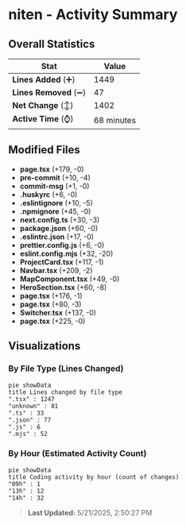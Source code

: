 # niten - Activity Summary 

## Overall Statistics

| Stat                   | Value                                                             |
| ---------------------- | ----------------------------------------------------------------- |
| **Lines Added** (➕)   | 1449                                          |
| **Lines Removed** (➖) | 47                                        |
| **Net Change** (↕)    | 1402                |
| **Active Time** (⌚)   | 68 minutes |


## Modified Files
- **page.tsx** (+179, -0)
- **pre-commit** (+10, -4)
- **commit-msg** (+1, -0)
- **.huskyrc** (+6, -0)
- **.eslintignore** (+10, -5)
- **.npmignore** (+45, -0)
- **next.config.ts** (+30, -3)
- **package.json** (+60, -0)
- **.eslintrc.json** (+17, -0)
- **prettier.config.js** (+6, -0)
- **eslint.config.mjs** (+32, -20)
- **ProjectCard.tsx** (+117, -1)
- **Navbar.tsx** (+209, -2)
- **MapComponent.tsx** (+49, -0)
- **HeroSection.tsx** (+60, -8)
- **page.tsx** (+176, -1)
- **page.tsx** (+80, -3)
- **Switcher.tsx** (+137, -0)
- **page.tsx** (+225, -0)

## Visualizations

### By File Type (Lines Changed)

```mermaid
pie showData
title Lines changed by file type
".tsx" : 1247
"unknown" : 81
".ts" : 33
".json" : 77
".js" : 6
".mjs" : 52
```

### By Hour (Estimated Activity Count)

```mermaid
pie showData
title Coding activity by hour (count of changes)
"09h" : 1
"13h" : 12
"14h" : 32
```


> **Last Updated:** 5/21/2025, 2:50:27 PM